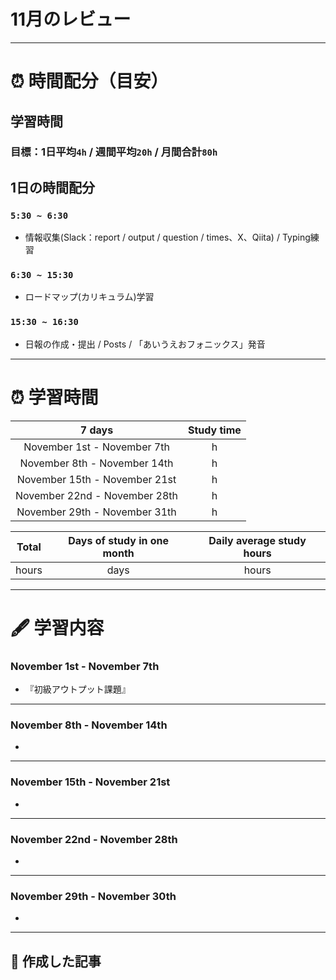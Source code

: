 # 11月のレビュー
---

# ⏰ 時間配分（目安）
## 学習時間
### 目標：1日平均`4h` / 週間平均`20h` / 月間合計`80h`
 
## 1日の時間配分
### `5:30 ~ 6:30`
- 情報収集(Slack：report / output / question / times、X、Qiita) / Typing練習
### `6:30 ~ 15:30`
- ロードマップ(カリキュラム)学習
### `15:30 ~ 16:30`
- 日報の作成・提出 / Posts / 「あいうえおフォニックス」発音
---

# ⏰ 学習時間
| 7 days | Study time |
| :---: | :---: |
| November 1st - November 7th |  h |
| November 8th - November 14th |  h |
| November 15th - November 21st |  h |
| November 22nd - November 28th |  h |
| November 29th - November 31th |  h |

| Total | Days of study in one month | Daily average study hours |
| :---: | :---: | :---: |
|  hours |  days |  hours |
---


# 🖋️ 学習内容
### November 1st - November 7th 
- 『初級アウトプット課題』

---


### November 8th - November 14th
- 
---


### November 15th - November 21st
- 
---


### November 22nd - November 28th
- 
---


### November 29th - November 30th
- 
---


## 📰 作成した記事
